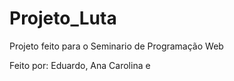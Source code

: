 # Projeto_Luta
Projeto feito para o Seminario de Programação Web

Feito por: Eduardo, Ana Carolina e 
